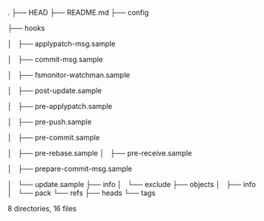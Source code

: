 .
├── HEAD
├── README.md
├── config


├── hooks

│   ├── applypatch-msg.sample

│   ├── commit-msg.sample

│   ├── fsmonitor-watchman.sample

│   ├── post-update.sample

│   ├── pre-applypatch.sample

│   ├── pre-push.sample

│   ├── pre-commit.sample

│   ├── pre-rebase.sample
│   ├── pre-receive.sample

│   ├── prepare-commit-msg.sample

│   └── update.sample
├── info
│   └── exclude
├── objects
│   ├── info
│   └── pack
└── refs
    ├── heads
    └── tags

8 directories, 16 files
